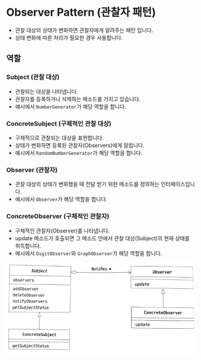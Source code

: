 # Observer Pattern (관찰자 패턴)

- 관찰 대상의 상태가 변화하면 관찰자에게 알려주는 패턴 입니다.
- 상태 변화에 따른 처리가 필요한 경우 사용합니다.

## 역할

### Subject (관찰 대상)

- 관찰되는 대상을 나타냅니다.
- 관찰자를 등록하거나 삭제하는 메소드를 가지고 있습니다.
- 예시에서 `NumberGenerator`가 해당 역할을 합니다.

### ConcreteSubject (구체적인 관찰 대상)

- 구체적으로 관찰되는 대상을 표현합니다.
- 상태가 변화하면 등록된 관찰자(Observers)에게 알립니다.
- 예시에서 `RandomNumberGenerator`가 해당 역할을 합니다.

### Observer (관찰자)

- 관찰 대상의 상태가 변화했을 때 전달 받기 위한 메소드를 정의하는 인터페이스입니다.
- 예시에서 `Observer`가 해당 역할을 합니다.

### ConcreteObserver (구체적인 관찰자)

- 구체적인 관찰자(Observer)를 나타냅니다.
- update 메소드가 호출되면 그 메소드 안에서 관찰 대상(Subject)의 현재 상태를 취득합니다.
- 예시에서 `DigitObserver`와 `GraphObserver`가 해당 역할을 합니다.

![옵저버 패턴](../image/observer_pattern.png)
